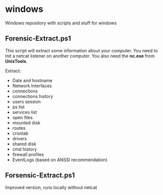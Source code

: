 # windows
Windows repository with scripts and stuff for windows

## Forensic-Extract.ps1

This script will extract some information about your computer. You need to Init a netcat listener on another computer.
You also need the **nc.exe** from **UnixTools**.

Extract:
- Date and hostname
- Network Interfaces
- connections
- connections history
- users session
- ps list
- services list
- open files
- mounted disk
- routes
- crontab
- drivers
- shared disk
- cmd history
- firewall profiles
- EventLogs (based on ANSSI recommendation)

## Forsensic-Extract.ps1

Improved version, runs locally without netcat
